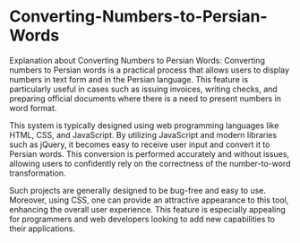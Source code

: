 # Converting-Numbers-to-Persian-Words

Explanation about Converting Numbers to Persian Words: Converting numbers to Persian words is a practical process that allows users to display numbers in text form and in the Persian language. This feature is particularly useful in cases such as issuing invoices, writing checks, and preparing official documents where there is a need to present numbers in word format.

This system is typically designed using web programming languages like HTML, CSS, and JavaScript. By utilizing JavaScript and modern libraries such as jQuery, it becomes easy to receive user input and convert it to Persian words. This conversion is performed accurately and without issues, allowing users to confidently rely on the correctness of the number-to-word transformation.

Such projects are generally designed to be bug-free and easy to use. Moreover, using CSS, one can provide an attractive appearance to this tool, enhancing the overall user experience. This feature is especially appealing for programmers and web developers looking to add new capabilities to their applications.
